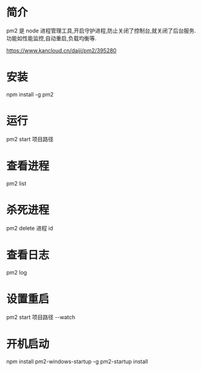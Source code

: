 # 简介

pm2 是 node 进程管理工具,开启守护进程,防止关闭了控制台,就关闭了后台服务.功能如性能监控,自动重启,负载均衡等.

https://www.kancloud.cn/daiji/pm2/395280

# 安装

npm install -g pm2

# 运行

pm2 start 项目路径

# 查看进程

pm2 list

# 杀死进程

pm2 delete 进程 id

# 查看日志

pm2 log

# 设置重启

pm2 start 项目路径 --watch

# 开机启动

npm install pm2-windows-startup -g
pm2-startup install
